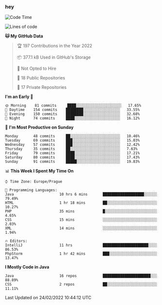 ### hey

<!--START_SECTION:waka-->
![Code Time](http://img.shields.io/badge/Code%20Time-567%20hrs%204%20mins-blue)

![Lines of code](https://img.shields.io/badge/From%20Hello%20World%20I%27ve%20Written-100%20Thousand%20lines%20of%20code-blue)

**🐱 My GitHub Data** 

> 🏆 197 Contributions in the Year 2022
 > 
> 📦 377.1 kB Used in GitHub's Storage 
 > 
> 🚫 Not Opted to Hire
 > 
> 📜 18 Public Repositories 
 > 
> 🔑 17 Private Repositories  
 > 
**I'm an Early 🐤** 

```text
🌞 Morning    81 commits     ████░░░░░░░░░░░░░░░░░░░░░   17.65% 
🌆 Daytime    154 commits    ████████░░░░░░░░░░░░░░░░░   33.55% 
🌃 Evening    150 commits    ████████░░░░░░░░░░░░░░░░░   32.68% 
🌙 Night      74 commits     ████░░░░░░░░░░░░░░░░░░░░░   16.12%

```
📅 **I'm Most Productive on Sunday** 

```text
Monday       48 commits     ██░░░░░░░░░░░░░░░░░░░░░░░   10.46% 
Tuesday      69 commits     ███░░░░░░░░░░░░░░░░░░░░░░   15.03% 
Wednesday    57 commits     ███░░░░░░░░░░░░░░░░░░░░░░   12.42% 
Thursday     35 commits     ██░░░░░░░░░░░░░░░░░░░░░░░   7.63% 
Friday       79 commits     ████░░░░░░░░░░░░░░░░░░░░░   17.21% 
Saturday     80 commits     ████░░░░░░░░░░░░░░░░░░░░░   17.43% 
Sunday       91 commits     █████░░░░░░░░░░░░░░░░░░░░   19.83%

```


📊 **This Week I Spent My Time On** 

```text
⌚︎ Time Zone: Europe/Prague

💬 Programming Languages: 
Java                     10 hrs 6 mins       ███████████████████░░░░░░   79.49% 
HTML                     1 hr 18 mins        ██░░░░░░░░░░░░░░░░░░░░░░░   10.27% 
PHP                      35 mins             █░░░░░░░░░░░░░░░░░░░░░░░░   4.65% 
CSS                      15 mins             ░░░░░░░░░░░░░░░░░░░░░░░░░   2.03% 
XML                      14 mins             ░░░░░░░░░░░░░░░░░░░░░░░░░   1.94%

🔥 Editors: 
IntelliJ                 11 hrs              █████████████████████░░░░   86.53% 
PhpStorm                 1 hr 42 mins        ███░░░░░░░░░░░░░░░░░░░░░░   13.47%

```

**I Mostly Code in Java** 

```text
Java                     16 repos            ██████████████████████░░░   88.89% 
CSS                      2 repos             ██░░░░░░░░░░░░░░░░░░░░░░░   11.11%

```



 Last Updated on 24/02/2022 10:44:12 UTC
<!--END_SECTION:waka-->
